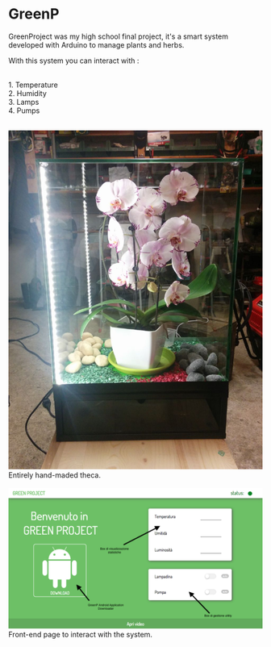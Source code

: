 # GreenP
GreenProject was my high school final project, it's a smart system developed with Arduino to manage plants and herbs.
<br />

With this system you can interact with :

<br />
1. Temperature
<br />
2. Humidity
<br />
3. Lamps
<br />
4. Pumps
<br />
<br />

![](https://github.com/TobMTV/GreenP/blob/master/photo5951781115918397661.jpg)
Entirely hand-maded theca.
<br />
<br />
![](https://github.com/TobMTV/GreenP/blob/master/Screen%20Shot%202015-06-06%20at%2017.41.39.png)
Front-end page to interact with the system.
